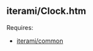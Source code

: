 iterami/Clock.htm
-----------------

Requires:
* [iterami/common](https://github.com/iterami/common)
